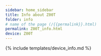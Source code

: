 ```yaml
---
sidebar: home_sidebar
title: Info about Z00T
folder: info
# name of the page (/{{permalink}}.html)
permalink: Z00T_info.html
device: Z00T
---
```

{% include templates/device_info.md %}
